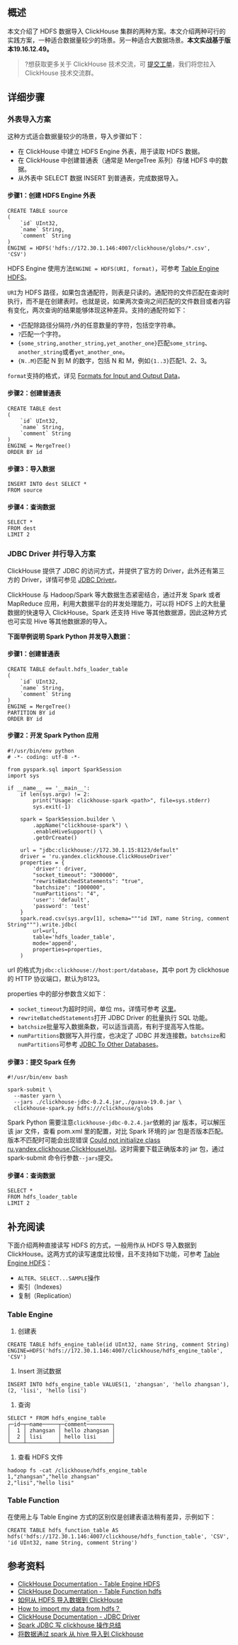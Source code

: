 ## 概述
本文介绍了 HDFS 数据导入 ClickHouse 集群的两种方案。本文介绍两种可行的实践方案，一种适合数据量较少的场景。另一种适合大数据场景。**本文实战基于版本19.16.12.49。**

>?想获取更多关于 ClickHouse 技术交流，可 [提交工单](https://console.cloud.tencent.com/workorder/category)，我们将您拉入 ClickHouse 技术交流群。

## 详细步骤

### 外表导入方案

这种方式适合数据量较少的场景，导入步骤如下：
- 在 ClickHouse 中建立 HDFS Engine 外表，用于读取 HDFS 数据。
- 在 ClickHouse 中创建普通表（通常是 MergeTree 系列）存储 HDFS 中的数据。
- 从外表中 SELECT 数据 INSERT 到普通表，完成数据导入。

#### **步骤1：创建 HDFS Engine 外表**
```
CREATE TABLE source
(
    `id` UInt32, 
    `name` String, 
    `comment` String
)
ENGINE = HDFS('hdfs://172.30.1.146:4007/clickhouse/globs/*.csv', 'CSV')
```

HDFS Engine 使用方法`ENGINE = HDFS(URI, format)`，可参考 [Table Engine HDFS](https://clickhouse.tech/docs/en/operations/table_engines/hdfs/)。

`URI`为 HDFS 路径，如果包含通配符，则表是只读的。通配符的文件匹配在查询时执行，而不是在创建表时。也就是说，如果两次查询之间匹配的文件数目或者内容有变化，两次查询的结果能够体现这种差异。支持的通配符如下：
- `*`匹配除路径分隔符`/`外的任意数量的字符，包括空字符串。
- `?`匹配一个字符。
- `{some_string,another_string,yet_another_one}`匹配`some_string`、`another_string`或者`yet_another_one`。
- `{N..M}`匹配 N 到 M 的数字，包括 N 和 M，例如`{1..3}`匹配1、2、3。


 `format`支持的格式，详见 [Formats for Input and Output Data](https://clickhouse.tech/docs/en/interfaces/formats/#formats)。



#### **步骤2：创建普通表**
```
CREATE TABLE dest
(
    `id` UInt32, 
    `name` String, 
    `comment` String
)
ENGINE = MergeTree()
ORDER BY id
```

#### 步骤3：导入数据
```
INSERT INTO dest SELECT *
FROM source
```

#### 步骤4：查询数据
```
SELECT *
FROM dest
LIMIT 2
```

### JDBC Driver 并行导入方案
ClickHouse 提供了 JDBC 的访问方式，并提供了官方的 Driver，此外还有第三方的 Driver，详情可参见 [JDBC Driver](https://clickhouse.tech/docs/en/interfaces/jdbc/)。

ClickHouse 与 Hadoop/Spark 等大数据生态紧密结合，通过开发 Spark 或者 MapReduce 应用，利用大数据平台的并发处理能力，可以将 HDFS 上的大批量数据的快速导入 ClickHouse。Spark 还支持 Hive 等其他数据源，因此这种方式也可实现 Hive 等其他数据源的导入。

**下面举例说明 Spark Python 并发导入数据：**

#### 步骤1：创建普通表

```
CREATE TABLE default.hdfs_loader_table
(
    `id` UInt32, 
    `name` String, 
    `comment` String
)
ENGINE = MergeTree()
PARTITION BY id
ORDER BY id
```

#### 步骤2：开发 Spark Python 应用

```
#!/usr/bin/env python
# -*- coding: utf-8 -*-
 
from pyspark.sql import SparkSession
import sys
 
if __name__ == '__main__':
    if len(sys.argv) != 2:
        print("Usage: clickhouse-spark <path>", file=sys.stderr)
        sys.exit(-1)
 
    spark = SparkSession.builder \
        .appName("clickhouse-spark") \
        .enableHiveSupport() \
        .getOrCreate()
 
    url = "jdbc:clickhouse://172.30.1.15:8123/default"
    driver = 'ru.yandex.clickhouse.ClickHouseDriver'
    properties = {
        'driver': driver,
        "socket_timeout": "300000",
        "rewriteBatchedStatements": "true",
        "batchsize": "1000000",
        "numPartitions": "4",
        'user': 'default',
        'password': 'test'
    }
    spark.read.csv(sys.argv[1], schema="""id INT, name String, comment String""").write.jdbc(
        url=url,
        table='hdfs_loader_table',
        mode='append',
        properties=properties,
    )
```

url 的格式为`jdbc:clickhouse://host:port/database`，其中 port 为 clickhosue 的 HTTP 协议端口，默认为8123。

properties 中的部分参数含义如下：
- `socket_timeout`为超时时间，单位 ms，详情可参考 [这里](https://github.com/ClickHouse/clickhouse-jdbc/issues/159#issuecomment-364423414)。
- `rewriteBatchedStatements`打开 JDBC Driver 的批量执行 SQL 功能。
- `batchsize`批量写入数据条数，可以适当调高，有利于提高写入性能。
- `numPartitions`数据写入并行度，也决定了 JDBC 并发连接数。`batchsize`和`numPartitions`可参考 [JDBC To Other Databases](https://spark.apache.org/docs/latest/sql-data-sources-jdbc.html)。


#### 步骤3：提交 Spark 任务

```
#!/usr/bin/env bash
 
spark-submit \
  --master yarn \
  --jars ./clickhouse-jdbc-0.2.4.jar,./guava-19.0.jar \
  clickhouse-spark.py hdfs:///clickhouse/globs
```

Spark Python 需要注意`clickhouse-jdbc-0.2.4.jar`依赖的 jar 版本，可以解压该 jar 文件，查看 pom.xml 里的配置，对比 Spark 环境的 jar 包是否版本匹配。版本不匹配时可能会出现错误 [Could not initialize class ru.yandex.clickhouse.ClickHouseUtil](https://github.com/ClickHouse/clickhouse-jdbc/issues/138)。这时需要下载正确版本的 jar 包，通过 spark-submit 命令行参数`--jars`提交。

#### 步骤4：查询数据

```
SELECT *
FROM hdfs_loader_table
LIMIT 2
```

## 补充阅读

下面介绍两种直接读写 HDFS 的方式，一般用作从 HDFS 导入数据到 ClickHouse。这两方式的读写速度比较慢，且不支持如下功能，可参考 [Table Engine HDFS](https://clickhouse.tech/docs/en/operations/table_engines/hdfs/)：
- `ALTER`、`SELECT...SAMPLE`操作
- 索引（Indexes）
- 复制（Replication）

### Table Engine

1. 创建表
```
CREATE TABLE hdfs_engine_table(id UInt32, name String, comment String) ENGINE=HDFS('hdfs://172.30.1.146:4007/clickhouse/hdfs_engine_table', 'CSV')
```
1. Insert 测试数据
```
INSERT INTO hdfs_engine_table VALUES(1, 'zhangsan', 'hello zhangsan'),(2, 'lisi', 'hello lisi')
```
1. 查询
```
SELECT * FROM hdfs_engine_table
┌─id─┬─name─────┬─comment────────┐
│  1 │ zhangsan │ hello zhangsan │
│  2 │ lisi     │ hello lisi     │
└────┴──────────┴────────────────┘
```
1. 查看 HDFS 文件
```
hadoop fs -cat /clickhouse/hdfs_engine_table
1,"zhangsan","hello zhangsan"
2,"lisi","hello lisi"
```

### Table Function

在使用上与 Table Engine 方式的区别仅是创建表语法稍有差异，示例如下：
```
CREATE TABLE hdfs_function_table AS hdfs('hdfs://172.30.1.146:4007/clickhouse/hdfs_function_table', 'CSV', 'id UInt32, name String, comment String')
```


## 参考资料

- [ClickHouse Documentation - Table Engine HDFS](https://clickhouse.tech/docs/en/operations/table_engines/hdfs/)
- [ClickHouse Documentation - Table Function hdfs](https://clickhouse.tech/docs/en/query_language/table_functions/hdfs/)
- [如何从 HDFS 导入数据到 ClickHouse](https://blog.csdn.net/yangzhaohui168/article/details/88583489)
- [How to import my data from hdfs？](https://github.com/ClickHouse/ClickHouse/issues/1614)
- [ClickHouse Documentation - JDBC Driver](https://clickhouse.tech/docs/en/interfaces/jdbc/)
- [Spark JDBC 写 clickhouse      操作总结](https://toutiao.io/posts/m63yw89/preview)
- [将数据通过 spark 从 hive 导入到 Clickhouse](https://wchch.github.io/2018/12/20/将数据通过spark从hive导入到Clickhouse/)
